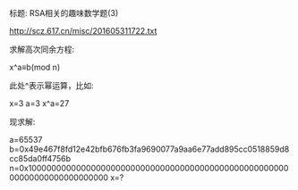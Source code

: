 标题: RSA相关的趣味数学题(3)

http://scz.617.cn/misc/201605311722.txt

求解高次同余方程:

x^a≡b(mod n)

此处^表示幂运算，比如:

x=3
a=3
x^a=27

现求解:

a=65537
b=0x49e467f8fd12e42bfb676fb3fa9690077a9aa6e77add895cc0518859d8cc85da0ff4756b
n=0x1000000000000000000000000000000000000000000000000000000000000000000000000
x=?
